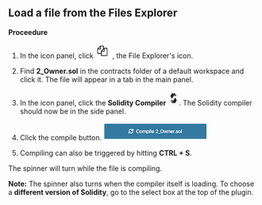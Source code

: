 ## Load a file from the Files Explorer

**Proceedure**

1. In the icon panel, click ![file explorer icon](https://raw.githubusercontent.com/ethereum/remix-workshops/master/Basics/load_and_compile/images/files1.png "file explorer icon") , the File Explorer's icon.

2. Find **2_Owner.sol** in the contracts folder of a default workspace and click it. The file will appear in a tab in the main panel.

3. In the icon panel, click the **Solidity Compiler** ![solidity compiler icon](https://raw.githubusercontent.com/ethereum/remix-workshops/master/Basics/load_and_compile/images/solidity1.png "solidity compiler icon"). The Solidity compiler should now be in the side panel.

4. Click the compile button.
   ![compile 2\_owner](https://raw.githubusercontent.com/ethereum/remix-workshops/master/Basics/load_and_compile/images/compile2owner.png "compile 2_Owner")

5. Compiling can also be triggered by hitting **CTRL + S**.

The spinner will turn while the file is compiling.

**Note:** The spinner also turns when the compiler itself is loading.  To choose a **different version of Solidity**, go to the select box at the top of the plugin.
